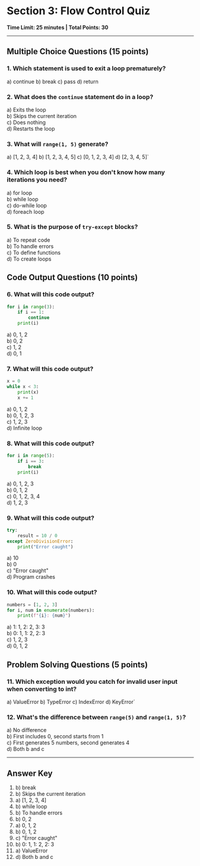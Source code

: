 # Section 3: Flow Control Quiz
**Time Limit: 25 minutes | Total Points: 30**

---

## Multiple Choice Questions (15 points)

### 1. Which statement is used to exit a loop prematurely?
a) continue
b) break
c) pass
d) return

### 2. What does the `continue` statement do in a loop?
a) Exits the loop  
b) Skips the current iteration  
c) Does nothing  
d) Restarts the loop

### 3. What will `range(1, 5)` generate?
a) [1, 2, 3, 4]
b) [1, 2, 3, 4, 5]
c) [0, 1, 2, 3, 4]
d) [2, 3, 4, 5]`

### 4. Which loop is best when you don't know how many iterations you need?
a) for loop  
b) while loop  
c) do-while loop  
d) foreach loop

### 5. What is the purpose of `try-except` blocks?
a) To repeat code  
b) To handle errors  
c) To define functions  
d) To create loops

## Code Output Questions (10 points)

### 6. What will this code output?
```python
for i in range(3):
    if i == 1:
        continue
    print(i)
```
a) 0, 1, 2  
b) 0, 2  
c) 1, 2  
d) 0, 1

### 7. What will this code output?
```python
x = 0
while x < 3:
    print(x)
    x += 1
```
a) 0, 1, 2  
b) 0, 1, 2, 3  
c) 1, 2, 3  
d) Infinite loop

### 8. What will this code output?
```python
for i in range(5):
    if i == 3:
        break
    print(i)
```
a) 0, 1, 2, 3  
b) 0, 1, 2  
c) 0, 1, 2, 3, 4  
d) 1, 2, 3

### 9. What will this code output?
```python
try:
    result = 10 / 0
except ZeroDivisionError:
    print("Error caught")
```
a) 10  
b) 0  
c) "Error caught"  
d) Program crashes

### 10. What will this code output?
```python
numbers = [1, 2, 3]
for i, num in enumerate(numbers):
    print(f"{i}: {num}")
```
a) 1: 1, 2: 2, 3: 3  
b) 0: 1, 1: 2, 2: 3  
c) 1, 2, 3  
d) 0, 1, 2

## Problem Solving Questions (5 points)

### 11. Which exception would you catch for invalid user input when converting to int?
a) ValueError
b) TypeError
c) IndexError
d) KeyError`

### 12. What's the difference between `range(5)` and `range(1, 5)`?
a) No difference  
b) First includes 0, second starts from 1  
c) First generates 5 numbers, second generates 4  
d) Both b and c

---

## Answer Key
1. b) break
2. b) Skips the current iteration
3. a) [1, 2, 3, 4]
4. b) while loop
5. b) To handle errors
6. b) 0, 2
7. a) 0, 1, 2
8. b) 0, 1, 2
9. c) "Error caught"
10. b) 0: 1, 1: 2, 2: 3
11. a) ValueError
12. d) Both b and c